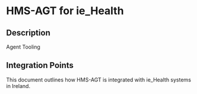 # HMS-AGT for ie_Health

## Description

Agent Tooling

## Integration Points

This document outlines how HMS-AGT is integrated with ie_Health systems in Ireland.
